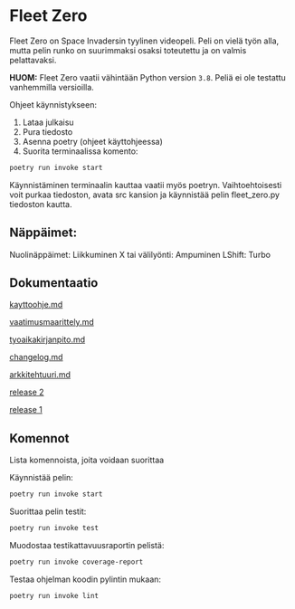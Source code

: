 # Fleet Zero

Fleet Zero on Space Invadersin tyylinen videopeli. Peli on vielä työn alla, mutta pelin runko on suurimmaksi osaksi toteutettu ja on valmis pelattavaksi.

**HUOM:** Fleet Zero vaatii vähintään Python version `3.8`. Peliä ei ole testattu vanhemmilla versioilla. 

Ohjeet käynnistykseen:
1. Lataa julkaisu
2. Pura tiedosto
3. Asenna poetry (ohjeet käyttohjeessa)
4. Suorita terminaalissa komento:
```bash
poetry run invoke start
```
Käynnistäminen terminaalin kauttaa vaatii myös poetryn. Vaihtoehtoisesti voit purkaa tiedoston, avata src kansion ja käynnistää pelin fleet_zero.py tiedoston kautta.

## Näppäimet:
Nuolinäppäimet: Liikkuminen
X tai välilyönti: Ampuminen
LShift: Turbo

## Dokumentaatio

[kayttoohje.md](https://github.com/MegafoS/ot-harjoitustyo/blob/main/dokumentaatio/kayttoohje.md)

[vaatimusmaarittely.md](https://github.com/MegafoS/ot-harjoitustyo/blob/main/dokumentaatio/vaatimusmaarittely.md)

[tyoaikakirjanpito.md](https://github.com/MegafoS/ot-harjoitustyo/blob/main/dokumentaatio/tyoaikakirjanpito.md)

[changelog.md](https://github.com/MegafoS/ot-harjoitustyo/blob/main/dokumentaatio/changelog.md)

[arkkitehtuuri.md](https://github.com/MegafoS/ot-harjoitustyo/blob/main/dokumentaatio/arkkitehtuuri.md)

[release 2](https://github.com/MegafoS/ot-harjoitustyo/releases/tag/viikko6)

[release 1](https://github.com/MegafoS/ot-harjoitustyo/releases/tag/viikko5)

## Komennot
Lista komennoista, joita voidaan suorittaa

Käynnistää pelin:
```bash
poetry run invoke start
```
Suorittaa pelin testit:
```bash
poetry run invoke test
```
Muodostaa testikattavuusraportin pelistä:
```bash
poetry run invoke coverage-report
```
Testaa ohjelman koodin pylintin mukaan:
```bash
poetry run invoke lint
```
